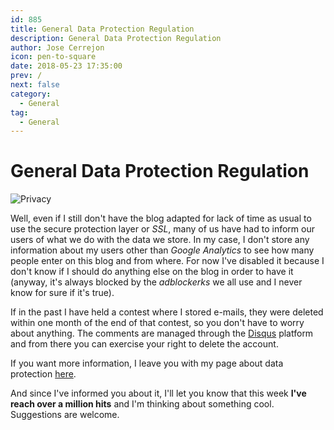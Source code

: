 ```yaml
---
id: 885
title: General Data Protection Regulation
description: General Data Protection Regulation
author: Jose Cerrejon
icon: pen-to-square
date: 2018-05-23 17:35:00
prev: /
next: false
category:
  - General
tag:
  - General
---
```


# General Data Protection Regulation

![Privacy](/images/2018/05/privacy.jpg)

Well, even if I still don't have the blog adapted for lack of time as usual to use the secure protection layer or *SSL*, many of us have had to inform our users of what we do with the data we store. In my case, I don't store any information about my users other than *Google Analytics* to see how many people enter on this blog and from where. For now I've disabled it because I don't know if I should do anything else on the blog in order to have it (anyway, it's always blocked by the *adblockerks* we all use and I never know for sure if it's true). 

If in the past I have held a contest where I stored e-mails, they were deleted within one month of the end of that contest, so you don't have to worry about anything. The comments are managed through the [Disqus](https://disqus.com/) platform and from there you can exercise your right to delete the account.

If you want more information, I leave you with my page about data protection [here](/cookies.php).

And since I've informed you about it, I'll let you know that this week **I've reach over a million hits** and I'm thinking about something cool. Suggestions are welcome.
